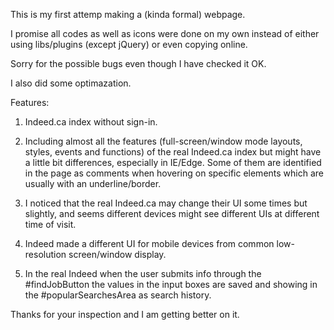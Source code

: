 This is my first attemp making a (kinda formal) webpage. 

I promise all codes as well as icons were done on my own instead of either using libs/plugins (except jQuery) or even copying online.

Sorry for the possible bugs even though I have checked it OK. 

I also did some optimazation.

Features:
1. Indeed.ca index without sign-in.

2. Including almost all the features (full-screen/window mode layouts, styles, events and functions) of the real Indeed.ca index but might have a little bit differences, especially in IE/Edge. Some of them are identified in the page as comments when hovering on specific elements which are usually with an underline/border.

3. I noticed that the real Indeed.ca may change their UI some times but slightly, and seems different devices might see different UIs at different time of visit.

4. Indeed made a different UI for mobile devices from common low-resolution screen/window display.

5. In the real Indeed when the user submits info through the #findJobButton the values in the input boxes are saved and showing in the #popularSearchesArea as search history.

Thanks for your inspection and I am getting better on it.
